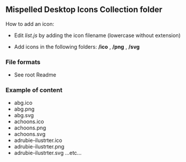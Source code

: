 ## Mispelled Desktop Icons Collection folder

How to add an icon:

* Edit _list.js_ by adding the icon filename (lowercase without extension)

* Add icons in the following folders: **/ico** , **/png** , **/svg**

### File formats
* See root Readme

### Example of content

* abg.ico
* abg.png
* abg.svg
* achoons.ico
* achoons.png
* achoons.svg
* adrubie-ilustrter.ico
* adrubie-ilustrter.png
* adrubie-ilustrter.svg
...etc...
